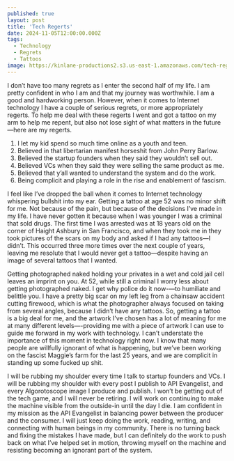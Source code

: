```yaml
---
published: true
layout: post
title: 'Tech Regerts'
date: 2024-11-05T12:00:00.000Z
tags:
  - Technology
  - Regrets
  - Tattoos
image: https://kinlane-productions2.s3.us-east-1.amazonaws.com/tech-regerts.jpeg
---
```

I don’t have too many regrets as I enter the second half of my life. I am pretty confident in who I am and that my journey was worthwhile. I am a good and hardworking person. However, when it comes to Internet technology I have a couple of serious regrets, or more appropriately regerts. To help me deal with these regerts I went and got a tattoo on my arm to help me repent, but also not lose sight of what matters in the future—here are my regerts.

1) I let my kid spend so much time online as a youth and teen.
2) Believed in that libertarian manifest horseshit from John Perry Barlow.
3) Believed the startup founders when they said they wouldn’t sell out.
4) Believed VCs when they said they were selling the same product as me.
5) Believed that y’all wanted to understand the system and do the work.
6) Being complicit and playing a role in the rise and enablement of fascism.

I feel like I’ve dropped the ball when it comes to Internet technology whispering 
bullshit into my ear. Getting a tattoo at age 52 was no minor shift for me. Not because of the pain, but because of the decisions I’ve made in my life. I have never gotten it because when I was younger I was a criminal that sold drugs. The first time I was arrested was at 18 years old on the corner of Haight Ashbury in San Francisco, and when they took me in they took pictures of the scars on my body and asked if I had any tattoos—I didn’t. This occurred three more times over the next couple of years, leaving me resolute that I would never get a tattoo—despite having an image of several tattoos that I wanted.

Getting photographed naked holding your privates in a wet and cold jail cell leaves an imprint on you. At 52, while still a criminal I worry less about getting photographed naked. I get why police do it now-—to humiliate and belittle you. I have a pretty big scar on my left leg from a chainsaw accident cutting firewood, which is what the photographer always focused on taking from several angles, because I didn’t have any tattoos. So, getting a tattoo is a big deal for me, and the artwork I’ve chosen has a lot of meaning for me at many different levels—-providing me with a piece of artwork I can use to guide me forward in my work with technology. I can’t understate the importance of this moment in technology right now. I know that many people are willfully ignorant of what is happening, but we’ve been working on the fascist Maggie’s farm for the last 25 years, and we are complicit in standing up some fucked up shit.

I will be rubbing my shoulder every time I talk to startup founders and VCs. I will be rubbing my shoulder with every post I publish to API Evangelist, and every Algorotoscope image I produce and publish. I won’t be getting out of the tech game, and I will never be retiring. I will work on continuing to make the machine visible from the outside-in until the day I die. I am confident in my mission as the API Evangelist in balancing power between the producer and the consumer. I will just keep doing the work, reading, writing, and connecting with human beings in my community. There is no turning back and fixing the mistakes I have made, but I can definitely do the work to push back on what I’ve helped set in motion, throwing myself on the machine and resisting becoming an ignorant part of the system.